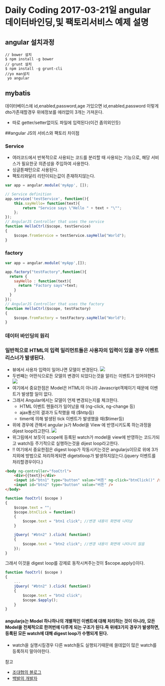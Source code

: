 # Daily Coding 2017-03-21일 angular 데이터바인딩,및 팩토리서비스 예제 설명

## angular 설치과정
```
// bower 설치
$ npm install -g bower
// grunt 설치
$ npm install -g grunt-cli
//yo man설치
 yo angular
```
## mybatis
데이터베이스에 id,enabled,password,age 가있으면
id,enabled,password 이렇게 dto가존재할경우 위에정보를 에러없이 3개는 가져온다.
* 따로 getter/setter없이도 파일에 입력된다(이건 좀의외인듯)


##angular JS의 서비스와 팩토리 차이점

### Service
* 여러코드에서 반복적으로 사용되는 코드를 분리할 때 사용되는 기능으로, 해당 서비스가 필요한곳 의존성을 주입하여 사용한다.
* 싱글톤패턴으로 사용된다.
* 팩토리와달리 리턴이되는값이 존재하지않는다.

```javascript
var app = angular.module('myApp', []);

// Service definition
app.service('testService', function(){
    this.sayHello= function(text){
        return "Service says \"Hello " + text + "\"";
    };        
});
// AngularJS Controller that uses the service
function HelloCtrl($scope, testService)
{
    $scope.fromService = testService.sayHello("World");
}
```

### factory
```javascript
var app = angular.module('myApp',[]);

app.factory("testFactory",function(){
  return {
    sayHello : function(text){
      return "Factory says"+text;
    }
  }
});
// AngularJS Controller that uses the factory
function HelloCtrl($scope, testFactory)
{
    $scope.fromFactory = testFactory.sayHello("World");
}

```

### 데이터 바인딩의 원리
### 일반적으로 HTML의 입력 일리먼트들은 사용자의 입력이 있을 경우 이벤트 리스너가 발생된다.
* 뷰에서 사용자 입력이 일어나면 모델이 변경된다.
 ![](http://mblogthumb1.phinf.naver.net/20131217_232/jjoommnn_1387286496086d7B0U_JPEG/binding01.jpeg?type=w2)
* 두번째는 어떤식으로든 모델의 변경이 되었다는것을 알리는 이벤트가 있어야한다
![](http://mblogthumb3.phinf.naver.net/20131217_14/jjoommnn_13872865126980kkcM_JPEG/binding02.jpeg?type=w2)
* 여기에서 중요한점은 Model은 HTML이 아니라 Javascript객체이기 때문에 이벤트가 발생할 일이 없다.
* 그래서 Angular에서는 모델이 언제 변경되는지를 체크한다.
  * HTML 이벤트 헨들러가 일어났을 때 (ng-click, ng-change 등)
  * ajax통신의 결과가 도착했을 때 ($http등)
  * timer에 의해 발생된 tick 이벤트가 발생했을 때($timer등)
* 위에 경우에 관해서 angular js가  Model을 View 에 반영시키도록 하는과정을 dijest loop라고한다.
![](http://mblogthumb1.phinf.naver.net/20131217_272/jjoommnn_1387286559370YEt27_JPEG/binding03.jpeg?type=w2)
* 위그림에서 보듯이 scope에 등록된 watch가 model을 view에 반영하는 코드가되고 watch등 주기적으로 실행하는것을 dijest loop라고한다.
* !! 여기에서 중요한점은 digest loop가 작동시키는것은 angularjs이므로 위에 3가지외에 방법으로 처리하게되면 digetstloop가 발생하지않는다.(jquery 이벤트를 처리할경우이다.)

```HTML
<body ng-controller="fooCtrl">
    <div>{{text}}</div>
    <input id="btn1" type="button" value="버튼" ng-click="btnClick()" />
    <input id="btn2" type="button" value="버튼" />
</body>
```
```javascript
function fooCtrl( $scope )
{
    $scope.text = "";
    $scope.btnClick = function()
    {
        $scope.text = "btn1 click"; //변경 내용이 화면에 나타남
    }

    jQuery( "#btn2" ).click( function()
    {
        $scope.text = "btn2 click"; //변경 내용이 화면에 나타나지 않음
    });
}
```
그래서 이것을 digest loop를 강제로 동작시켜주는것이 $scope.apply()이다.
```javascript
function fooCtrl( $scope )
{
    ...
    jQuery( "#btn2" ).click( function()
    {
        $scope.text = "btn2 click";
        $scope.$apply();
    }
}
```
#### angularjs는 Model 하나하나의 개별적인 이벤트에 대해 처리하는 것이 아니라, 모든 Model을 전체적으로 한꺼번에 다루게 되는 구조가 된다.즉 위에3가지 경우가 발생하면, 등록된 모든 watch에 대해 digest loop가 수행되게 된다.
* watch을 실행시킬경우 다른 watch들도 실행되기때문에 쓸데없이 많은 watch를 등록하지 말아야한다.


참고
* [조대협의 블로그](http://bcho.tistory.com/851)
* [백발의 개발자](http://m.blog.naver.com/jjoommnn/130181901609)
